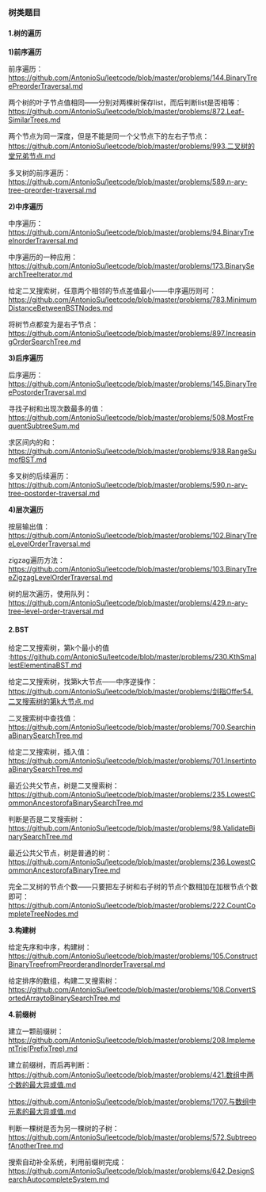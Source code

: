 ### 树类题目
#### **1.树的遍历**

**1)前序遍历**

前序遍历：https://github.com/AntonioSu/leetcode/blob/master/problems/144.BinaryTreePreorderTraversal.md

两个树的叶子节点值相同——分别对两棵树保存list，而后判断list是否相等：https://github.com/AntonioSu/leetcode/blob/master/problems/872.Leaf-SimilarTrees.md

两个节点为同一深度，但是不能是同一个父节点下的左右子节点：https://github.com/AntonioSu/leetcode/blob/master/problems/993.二叉树的堂兄弟节点.md

多叉树的前序遍历：https://github.com/AntonioSu/leetcode/blob/master/problems/589.n-ary-tree-preorder-traversal.md



**2)中序遍历** 

中序遍历：https://github.com/AntonioSu/leetcode/blob/master/problems/94.BinaryTreeInorderTraversal.md

中序遍历的一种应用：https://github.com/AntonioSu/leetcode/blob/master/problems/173.BinarySearchTreeIterator.md

给定二叉搜索树，任意两个相邻的节点差值最小——中序遍历则可：https://github.com/AntonioSu/leetcode/blob/master/problems/783.MinimumDistanceBetweenBSTNodes.md

将树节点都变为是右子节点：https://github.com/AntonioSu/leetcode/blob/master/problems/897.IncreasingOrderSearchTree.md




**3)后序遍历**

后序遍历：https://github.com/AntonioSu/leetcode/blob/master/problems/145.BinaryTreePostorderTraversal.md   

寻找子树和出现次数最多的值：https://github.com/AntonioSu/leetcode/blob/master/problems/508.MostFrequentSubtreeSum.md 

求区间内的和：https://github.com/AntonioSu/leetcode/blob/master/problems/938.RangeSumofBST.md

多叉树的后续遍历：https://github.com/AntonioSu/leetcode/blob/master/problems/590.n-ary-tree-postorder-traversal.md



**4)层次遍历**

按层输出值：https://github.com/AntonioSu/leetcode/blob/master/problems/102.BinaryTreeLevelOrderTraversal.md 

zigzag遍历方法：https://github.com/AntonioSu/leetcode/blob/master/problems/103.BinaryTreeZigzagLevelOrderTraversal.md 

树的层次遍历，使用队列：https://github.com/AntonioSu/leetcode/blob/master/problems/429.n-ary-tree-level-order-traversal.md



#### **2.BST**

给定二叉搜索树，第k个最小的值 :https://github.com/AntonioSu/leetcode/blob/master/problems/230.KthSmallestElementinaBST.md  

给定二叉搜索树，找第k大节点——中序逆操作：https://github.com/AntonioSu/leetcode/blob/master/problems/剑指Offer54.二叉搜索树的第k大节点.md

二叉搜索树中查找值：https://github.com/AntonioSu/leetcode/blob/master/problems/700.SearchinaBinarySearchTree.md  

给定二叉搜索树，插入值：https://github.com/AntonioSu/leetcode/blob/master/problems/701.InsertintoaBinarySearchTree.md  

最近公共父节点，树是二叉搜索树：https://github.com/AntonioSu/leetcode/blob/master/problems/235.LowestCommonAncestorofaBinarySearchTree.md 

判断是否是二叉搜索树：https://github.com/AntonioSu/leetcode/blob/master/problems/98.ValidateBinarySearchTree.md


最近公共父节点，树是普通的树：https://github.com/AntonioSu/leetcode/blob/master/problems/236.LowestCommonAncestorofaBinaryTree.md 

完全二叉树的节点个数——只要把左子树和右子树的节点个数相加在加根节点个数即可：https://github.com/AntonioSu/leetcode/blob/master/problems/222.CountCompleteTreeNodes.md 



**3.构建树**

给定先序和中序，构建树：https://github.com/AntonioSu/leetcode/blob/master/problems/105.ConstructBinaryTreefromPreorderandInorderTraversal.md 

给定排序的数组，构建二叉搜索树：https://github.com/AntonioSu/leetcode/blob/master/problems/108.ConvertSortedArraytoBinarySearchTree.md 



**4.前缀树**

建立一颗前缀树：https://github.com/AntonioSu/leetcode/blob/master/problems/208.ImplementTrie(PrefixTree).md

建立前缀树，而后再判断：https://github.com/AntonioSu/leetcode/blob/master/problems/421.数组中两个数的最大异或值.md

https://github.com/AntonioSu/leetcode/blob/master/problems/1707.与数组中元素的最大异或值.md



判断一棵树是否为另一棵树的子树：https://github.com/AntonioSu/leetcode/blob/master/problems/572.SubtreeofAnotherTree.md

搜索自动补全系统，利用前缀树完成：https://github.com/AntonioSu/leetcode/blob/master/problems/642.DesignSearchAutocompleteSystem.md
